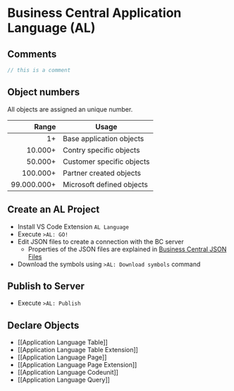 # Business Central Application Language (AL)
## Comments
```pascal
// this is a comment
```

## Object numbers
All objects are assigned an unique number.

|       Range | Usage                     |
| -----------:| ------------------------- |
|          1+ | Base application objects  |
|     10.000+ | Contry specific objects   |
|     50.000+ | Customer specific objects |
|    100.000+ | Partner created objects   |
| 99.000.000+ | Microsoft defined objects |

## Create an AL Project
- Install VS Code Extension `AL Language`
- Execute `>AL: GO!`
- Edit JSON files to create a connection with the BC server
    - Properties of the JSON files are explained in [Business Central JSON Files](https://learn.microsoft.com/en-us/dynamics365/business-central/dev-itpro/developer/devenv-json-files)
- Download the symbols using `>AL: Download symbols` command

## Publish to Server
- Execute `>AL: Publish`

## Declare Objects
- [[Application Language Table]]
- [[Application Language Table Extension]]
- [[Application Language Page]]
- [[Application Language Page Extension]]
- [[Application Language Codeunit]]
- [[Application Language Query]]